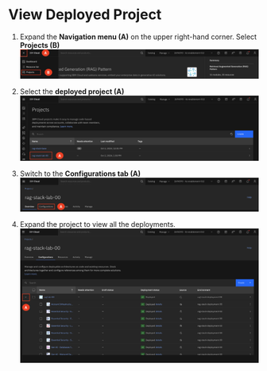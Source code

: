 # View Deployed Project

1. Expand the **Navigation menu (A)** on the upper right-hand corner. Select **Projects (B)**
![alt text](../images/1.3.1-n.png)

2. Select the **deployed project (A)**
![alt text](../images/1.3.2-n.png)

3. Switch to the **Configurations tab (A)**
![alt text](../images/1.3.3-n.png)

4. Expand the project to view all the deployments.
![alt text](../images/1.3.4-n.png)
